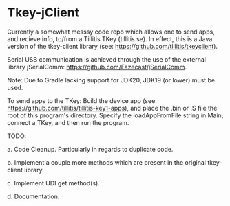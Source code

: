 # Tkey-jClient
Currently a somewhat messsy code repo which allows one to send apps, and recieve info, to/from a Tillitis TKey (tillitis.se). In effect, this is a Java version of the tkey-client library (see: https://github.com/tillitis/tkeyclient). 

Serial USB communication is achieved through the use of the external library jSerialComm: https://github.com/Fazecast/jSerialComm.

Note: Due to Gradle lacking support for JDK20, JDK19 (or lower) must be used. 

To send apps to the TKey: Build the device app (see https://github.com/tillitis/tillitis-key1-apps), and place the .bin or .S file the root of this program's directory. Specify the loadAppFromFile string in Main, connect a TKey, and then run the program.

TODO: 

a. Code Cleanup. Particularly in regards to duplicate code. 

b. Implement a couple more methods which are present in the original tkey-client library.

c. Implement UDI get method(s).

d. Documentation.

